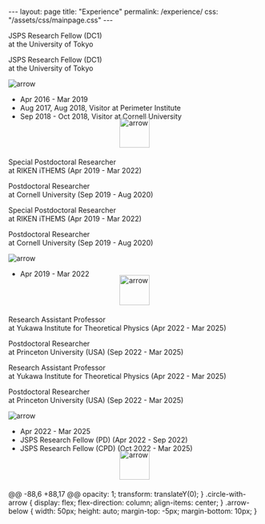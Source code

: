 --- layout: page title: "Experience" permalink: /experience/ css: "/assets/css/mainpage.css" ---  <div class="spacer"></div>  <!-- Step 1 --> <div class="experience-step" data-observe>   <div class="container">     <div class="circle">       <p><span class="bold-text">JSPS Research Fellow (DC1)</span><br>       at the University of Tokyo</p>     <div class="circle-with-arrow">       <div class="circle">         <p><span class="bold-text">JSPS Research Fellow (DC1)</span><br>         at the University of Tokyo</p>       </div>       <img class="arrow-below" src="/qanat_website/assets/img/custom-arrow.png" alt="arrow">     </div>     <ul class="custom-bullets">       <li><span class="bold-text">Apr 2016 - Mar 2019</span></li>       <li>Aug 2017, Aug 2018, Visitor at Perimeter Institute</li>       <li>Sep 2018 - Oct 2018, Visitor at Cornell University</li>     </ul>   </div>   <div style="text-align: center; margin-top: -20px; margin-bottom: 20px;">     <img src="/qanat_website/assets/img/custom-arrow.png" alt="arrow" style="width:60px;height:auto;">   </div> </div>  <!-- Step 2 --> <div class="experience-step" data-observe>   <div class="container">     <div class="circle">       <p><span class="bold-text">Special Postdoctoral Researcher</span><br>       at RIKEN iTHEMS (Apr 2019 - Mar 2022)</p>       <p><span class="bold-text">Postdoctoral Researcher</span><br>       at Cornell University (Sep 2019 - Aug 2020)</p>     <div class="circle-with-arrow">       <div class="circle">         <p><span class="bold-text">Special Postdoctoral Researcher</span><br>         at RIKEN iTHEMS (Apr 2019 - Mar 2022)</p>         <p><span class="bold-text">Postdoctoral Researcher</span><br>         at Cornell University (Sep 2019 - Aug 2020)</p>       </div>       <img class="arrow-below" src="/qanat_website/assets/img/custom-arrow2.png" alt="arrow">     </div>     <div class="lists-container">       <ul class="custom-bullets">         <li><span class="bold-text">Apr 2019 - Mar 2022</span></li>       </ul>     </div>   </div>   <div style="text-align: center; margin-top: -20px; margin-bottom: 20px;">     <img src="/qanat_website/assets/img/custom-arrow2.png" alt="arrow" style="width:60px;height:auto;">   </div> </div>  <!-- Step 3 --> <div class="experience-step" data-observe>   <div class="container">     <div class="circle">       <p><span class="bold-text">Research Assistant Professor</span><br>       at Yukawa Institute for Theoretical Physics (Apr 2022 - Mar 2025)</p>       <p><span class="bold-text">Postdoctoral Researcher</span><br>       at Princeton University (USA) (Sep 2022 - Mar 2025)</p>     <div class="circle-with-arrow">       <div class="circle">         <p><span class="bold-text">Research Assistant Professor</span><br>         at Yukawa Institute for Theoretical Physics (Apr 2022 - Mar 2025)</p>         <p><span class="bold-text">Postdoctoral Researcher</span><br>         at Princeton University (USA) (Sep 2022 - Mar 2025)</p>       </div>       <img class="arrow-below" src="/qanat_website/assets/img/custom-arrow.png" alt="arrow">     </div>     <ul class="custom-bullets">       <li><span class="bold-text">Apr 2022 - Mar 2025</span></li>       <li>JSPS Research Fellow (PD) (Apr 2022 - Sep 2022)</li>       <li>JSPS Research Fellow (CPD) (Oct 2022 - Mar 2025)</li>     </ul>   </div>   <div style="text-align: center; margin-top: -20px; margin-bottom: 20px;">     <img src="/qanat_website/assets/img/custom-arrow.png" alt="arrow" style="width:60px;height:auto;">   </div> </div>  <!-- Step 4 --> @@ -88,6 +88,17 @@   opacity: 1;   transform: translateY(0); } .circle-with-arrow {   display: flex;   flex-direction: column;   align-items: center; } .arrow-below {   width: 50px;   height: auto;   margin-top: -5px;   margin-bottom: 10px; } </style>  <script> 
0 commit commentsComments
